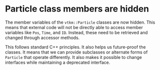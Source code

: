 # Particle class members are hidden

The member variables of the `vtkm::Particle` classes are now hidden. This
means that external code will not be directly able to access member
variables like `Pos`, `Time`, and `ID`. Instead, these need to be retrieved
and changed through accessor methods.

This follows standard C++ principles. It also helps us future-proof the
classes. It means that we can provide subclasses or alternate forms of
`Particle` that operate differently. It also makes it possible to change
interfaces while maintaining a deprecated interface.
